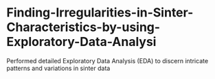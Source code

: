 # Finding-Irregularities-in-Sinter-Characteristics-by-using-Exploratory-Data-Analysi
Performed detailed Exploratory Data Analysis (EDA) to discern intricate patterns and variations in sinter data
